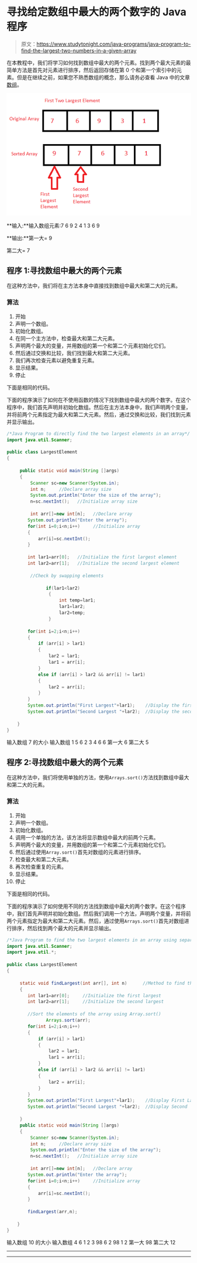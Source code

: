 # 寻找给定数组中最大的两个数字的 Java 程序

> 原文：<https://www.studytonight.com/java-programs/java-program-to-find-the-largest-two-numbers-in-a-given-array>

在本教程中，我们将学习如何找到数组中最大的两个元素。找到两个最大元素的最简单方法是首先对元素进行排序，然后返回存储在第 0 个和第一个索引中的元素。但是在继续之前，如果您不熟悉数组的概念，那么请务必查看 Java 中的文章[数组](https://www.studytonight.com/java/array.php)。

![](img/1b1015d82dd87faa611eb2c7fca6357c.png)

**输入:**输入数组元素:7 6 9 2 4 1 3 6 9

**输出:**第一大= 9

第二大= 7

## 程序 1:寻找数组中最大的两个元素

在这种方法中，我们将在主方法本身中直接找到数组中最大和第二大的元素。

### 算法

1.  开始
2.  声明一个数组。
3.  初始化数组。
4.  在同一个主方法中，检查最大和第二大元素。
5.  声明两个最大的变量，并用数组的第一个和第二个元素初始化它们。
6.  然后通过交换和比较，我们找到最大和第二大元素。
7.  我们再次检查元素以避免重复元素。
8.  显示结果。
9.  停止

下面是相同的代码。

下面的程序演示了如何在不使用函数的情况下找到数组中最大的两个数字。在这个程序中，我们首先声明并初始化数组。然后在主方法本身中，我们声明两个变量，并将前两个元素指定为最大和第二大元素。然后，通过交换和比较，我们找到元素并显示输出。

```java
/*Java Program to directly find the two largest elements in an array*/
import java.util.Scanner;

public class LargestElement
{

     public static void main(String []args)
     {
         Scanner sc=new Scanner(System.in);
         int n;     //Declare array size
         System.out.println("Enter the size of the array");
         n=sc.nextInt();   //Initialize array size

         int arr[]=new int[n];   //Declare array 
        System.out.println("Enter the array");  
        for(int i=0;i<n;i++)     //Initialize array
        {
            arr[i]=sc.nextInt();
        }

        int lar1=arr[0];   //Initialize the first largest element
        int lar2=arr[1];   //Initialize the second largest element

         //Check by swapping elements

               if(lar1<lar2)
                {
                    int temp=lar1;
                    lar1=lar2;
                    lar2=temp;
                }

        for(int i=2;i<n;i++)
        {
            if (arr[i] > lar1)
			{
				lar2 = lar1;
				lar1 = arr[i];
			}
			else if (arr[i] > lar2 && arr[i] != lar1)
			{
				lar2 = arr[i];
			}
        }
        System.out.println("First Largest"+lar1);    //Display the first largest
        System.out.println("Second Largest "+lar2);  //Display the second largest

    }
}
```

输入数组 7 的大小
输入数组 1 5 6 2 3 4 6 6
第一大 6
第二大 5

## 程序 2:寻找数组中最大的两个元素

在这种方法中，我们将使用单独的方法，使用`Arrays.sort()`方法找到数组中最大和第二大的元素。

### 算法

1.  开始
2.  声明一个数组。
3.  初始化数组。
4.  调用一个单独的方法，该方法将显示数组中最大的前两个元素。
5.  声明两个最大的变量，并用数组的第一个和第二个元素初始化它们。
6.  然后通过使用`Array.sort()`首先对数组的元素进行排序。
7.  检查最大和第二大元素。
8.  再次检查重复的元素。
9.  显示结果。
10.  停止

下面是相同的代码。

下面的程序演示了如何使用不同的方法找到数组中最大的两个数字。在这个程序中，我们首先声明并初始化数组。然后我们调用一个方法，声明两个变量，并将前两个元素指定为最大和第二大元素。然后，通过使用`Arrays.sort()`首先对数组进行排序，然后找到两个最大的元素并显示输出。

```java
/*Java Program to find the two largest elements in an array using separate methods*/
import java.util.Scanner;
import java.util.*;

public class LargestElement
{

     static void findLargest(int arr[], int n)      //Method to find the two largest element
     {
        int lar1=arr[0];     //Initialize the first largest
        int lar2=arr[1];     //Initialize the second largest

        //Sort the elements of the array using Array.sort()
               Arrays.sort(arr);
        for(int i=2;i<n;i++)
        {
            if (arr[i] > lar1)
			{
				lar2 = lar1;
				lar1 = arr[i];
			}
			else if (arr[i] > lar2 && arr[i] != lar1)
			{
				lar2 = arr[i];
			}
        }
        System.out.println("First Largest"+lar1);    //Display First Largest
        System.out.println("Second Largest "+lar2);  //Display Second  Largest

     }
     public static void main(String []args)
     {
         Scanner sc=new Scanner(System.in);
         int n;     //Declare array size
         System.out.println("Enter the size of the array");
         n=sc.nextInt();   //Initialize array size

         int arr[]=new int[n];   //Declare array 
        System.out.println("Enter the array");  
        for(int i=0;i<n;i++)     //Initialize array
        {
            arr[i]=sc.nextInt();
        }

        findLargest(arr,n);     

    }
}
```

输入数组 10 的大小
输入数组 4 6 1 2 3 98 6 2 98 1 2
第一大 98
第二大 12

* * *

* * *